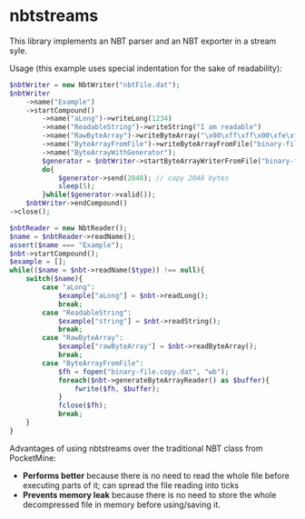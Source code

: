 nbtstreams
==========

This library implements an NBT parser and an NBT exporter in a stream syle.

Usage (this example uses special indentation for the sake of readability):

```php
$nbtWriter = new NbtWriter("nbtFile.dat");
$nbtWriter
    ->name("Example")
    ->startCompound()
        ->name("aLong")->writeLong(1234)
        ->name("ReadableString")->writeString("I am readable")
        ->name("RawByteArray")->writeByteArray("\x00\xff\xff\x00\xfe\xfe\xfe\xfe\xfd\xfd\xfd\xfd\x12\x34\x56\x78")
        ->name("ByteArrayFromFile")->writeByteArrayFromFile("binary-file.dat")
        ->name("ByteArrayWithGenerator");
        $generator = $nbtWriter->startByteArrayWriterFromFile("binary-file-2.dat");
        do{
            $generator->send(2048); // copy 2048 bytes
            sleep(5);
        }while($generator->valid());
    $nbtWriter->endCompound()
->close();

$nbtReader = new NbtReader();
$name = $nbtReader->readName();
assert($name === "Example");
$nbt->startCompound();
$example = [];
while(($name = $nbt->readName($type)) !== null){
    switch($name){
        case "aLong":
            $example["aLong"] = $nbt->readLong();
            break;
        case "ReadableString":
            $example["string"] = $nbt->readString();
            break;
        case "RawByteArray":
            $example["rawByteArray"] = $nbt->readByteArray();
            break;
        case "ByteArrayFromFile":
            $fh = fopen("binary-file.copy.dat", "wb");
            foreach($nbt->generateByteArrayReader() as $buffer){
                fwrite($fh, $buffer);
            }
            fclose($fh);
            break;
    }
}
```

Advantages of using nbtstreams over the traditional NBT class from PocketMine:
* **Performs better** because there is no need to read the whole file before executing parts of it; can spread the file reading into ticks
* **Prevents memory leak** because there is no need to store the whole decompressed file in memory before using/saving it.
